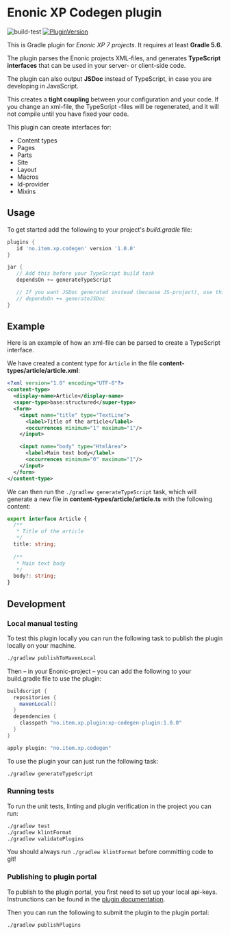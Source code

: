 # Enonic XP Codegen plugin

![build-test](https://github.com/ItemConsulting/xp-codegen-plugin/workflows/build-test/badge.svg?branch=master) [![PluginVersion](https://img.shields.io/maven-metadata/v.svg?label=gradle&metadataUrl=https://plugins.gradle.org/m2/no/item/xp/codegen/no.item.xp.codegen.gradle.plugin/maven-metadata.xml)](https://plugins.gradle.org/plugin/no.item.xp.codegen)

This is Gradle plugin for *Enonic XP 7 projects*. It requires at least **Gradle 5.6**.

The plugin parses the Enonic projects XML-files, and generates **TypeScript interfaces** that can be used in your 
server- or client-side code.

The plugin can also output **JSDoc** instead of TypeScript, in case you are developing in JavaScript. 

This creates a **tight coupling** between your configuration and your code. If you change an xml-file, the TypeScript
-files will be regenerated, and it will not compile until you have fixed your code.

This plugin can create interfaces for:

 - Content types
 - Pages
 - Parts
 - Site
 - Layout
 - Macros
 - Id-provider
 - Mixins
 
 ## Usage

To get started add the following to your project's *build.gradle* file:  
 
 ```groovy
plugins {
    id 'no.item.xp.codegen' version '1.0.0'
}

jar {
    // Add this before your TypeScript build task
    dependsOn += generateTypeScript

    // If you want JSDoc generated instead (because JS-project), use this:
    // dependsOn += generateJSDoc
}
 ```

## Example

Here is an example of how an xml-file can be parsed to create a TypeScript interface.

We have created a content type for `Article` in the file **content-types/article/article.xml**:

```xml
<?xml version="1.0" encoding="UTF-8"?>
<content-type>
  <display-name>Article</display-name>
  <super-type>base:structured</super-type>
  <form>
    <input name="title" type="TextLine">
      <label>Title of the article</label>
      <occurrences minimum="1" maximum="1"/>
    </input>

    <input name="body" type="HtmlArea">
      <label>Main text body</label>
      <occurrences minimum="0" maximum="1"/>
    </input>
  </form>
</content-type>
```

We can then run the `./gradlew generateTypeScript` task, which will generate a new file in 
**content-types/article/article.ts** with the following content:

```typescript
export interface Article {
  /** 
   * Title of the article
   */
  title: string;
 
  /**
   * Main text body 
   */
  body?: string;
}
```

## Development

### Local manual testing

To test this plugin locally you can run the following task to publish the plugin locally on your machine.

```bash
./gradlew publishToMavenLocal
```

Then – in your Enonic-project – you can add the following to your build.gradle file to use the plugin:

 ```groovy
 buildscript {
   repositories {
     mavenLocal()
   }
   dependencies {
     classpath "no.item.xp.plugin:xp-codegen-plugin:1.0.0"
   }
 }
 
 apply plugin: "no.item.xp.codegen"
 ```

To use the plugin your can just run the following task:

```bash
./gradlew generateTypeScript
```

### Running tests

To run the unit tests, linting and plugin verification in the project you can run:

```bash
./gradlew test
./gradlew klintFormat
./gradlew validatePlugins
```

You should always run `./gradlew klintFormat` before committing code to git!

### Publishing to plugin portal

To publish to the plugin portal, you first need to set up your local api-keys. Instrunctions can be found in the 
[plugin documentation](https://plugins.gradle.org/docs/submit).

Then you can run the following to submit the plugin to the plugin portal:

```bash
./gradlew publishPlugins
```
